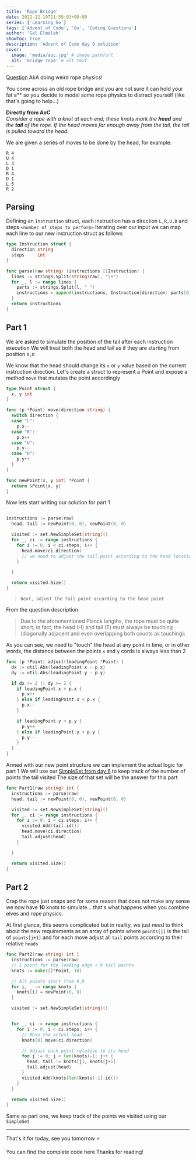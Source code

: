 ```yaml
---
title: 'Rope Bridge'
date: 2022-12-10T11:59:03+00:00
series: ['Learning Go']
tags: ['Advent of Code', 'Go', 'Coding Questions']
author: 'Gal Elmalah'
showToc: true
description: 'Advent of Code day 9 solution'
cover:
  image: 'media/aoc.jpg' # image path/url
  alt: 'bridge rope' # alt text
---
```


[Question](https://adventofcode.com/2022/day/9) AkA doing weird rope physics!

You come across an old rope bridge and you are not sure it can hold your fat a\*\* so you decide to model some rope physics to distract yourself (like that's going to help...)

**Directly from AoC**  
_Consider a rope with a knot at each end; these knots mark the **head** and the **tail** of the rope. If the head moves far enough away from the tail, the tail is pulled toward the head._

We are given a series of moves to be done by the head, for example:

```
R 4
U 4
L 3
D 1
R 4
D 1
L 5
R 2
```

## Parsing

Defining an `Instruction` struct, each instruction has a direction `L,R,U,D` and steps `<number of steps to perform>`
Iterating over our input we can map each line to our new instruction struct as follows

```go
type Instruction struct {
  direction string
  steps     int
}

func parse(raw string) (instructions []Instruction) {
  lines := strings.Split(string(raw), "\n")
  for _, l := range lines {
    parts := strings.Split(l, " ")
    instructions = append(instructions, Instruction{direction: parts[0], steps: util.ParseInt(parts[1])})
  }
  return instructions
}
```

## Part 1

We are asked to simulate the position of the tail after each instruction execution
We will treat both the head and tail as if they are starting from position `0,0`

We know that the head should change its `x` or `y` value based on the current instruction direction.
Let's create a struct to represent a Point and expose a method `move` that mutates the point accordingly

```go
type Point struct {
  x, y int
}

func (p *Point) move(direction string) {
  switch direction {
  case "L":
    p.x--
  case "R":
    p.x++
  case "U":
    p.y--
  case "D":
    p.y++
  }
}

func newPoint(x, y int) *Point {
  return &Point{x, y}
}
```

Now lets start writing our solution for part 1

```go

instructions := parse(raw)
  head, tail := newPoint(0, 0), newPoint(0, 0)

  visited := set.NewSimpleSet[string]()
  for _, ci := range instructions {
    for i := 0; i < ci.steps; i++ {
      head.move(ci.direction)
      // we need to adjust the tail point according to the head location
    }

  }

  return visited.Size()
}

```

>     Next, adjust the tail point according to the head point

From the question description

> Due to the aforementioned Planck lengths, the rope must be quite short; in fact, the head (H) and tail (T) must always be touching (diagonally adjacent and even overlapping both counts as touching):

As you can see, we need to "touch" the head at any point in time, or in other words, the distance between the points `x` and `y` cords is always less than 2

```go
func (p *Point) adjust(leadingPoint *Point) {
  dx := util.Abs(leadingPoint.x - p.x)
  dy := util.Abs(leadingPoint.y - p.y)

  if dx >= 2 || dy >= 2 {
    if leadingPoint.x > p.x {
      p.x++
    } else if leadingPoint.x < p.x {
      p.x--
    }

    if leadingPoint.y > p.y {
      p.y++
    } else if leadingPoint.y < p.y {
      p.y--
    }
  }
}
```

Armed with our new point structure we can implement the actual logic for part 1
We will use our [SimpleSet from day 6](https://dev.to/galelmalah/aoc-day-6-tuning-trouble-1d9f) to keep track of the number of points the tail visited
The size of that set will be the answer for this part

```go
func Part1(raw string) int {
  instructions := parse(raw)
  head, tail := newPoint(0, 0), newPoint(0, 0)

  visited := set.NewSimpleSet[string]()
  for _, ci := range instructions {
    for i := 0; i < ci.steps; i++ {
      visited.Add(tail.id())
      head.move(ci.direction)
      tail.adjust(head)
    }

  }

  return visited.Size()
}
```

## Part 2

Crap the rope just snaps and for some reason that does not make any sense we now have **10** knots to simulate... that's what happens when you combine elves and rope physics.

At first glance, this seems complicated but in reality, we just need to think about the new requirements as an array of points where `points[j]` is the tail of `points[j+1]` and for each move adjust all `tail` points according to their relative `heads`

```go
func Part2(raw string) int {
  instructions := parse(raw)
  // 1 point for the leading edge + 9 tail points
  knots := make([]*Point, 10)

  // All points start from 0,0
  for i, _ := range knots {
    knots[i] = newPoint(0, 0)
  }

  visited := set.NewSimpleSet[string]()


  for _, ci := range instructions {
    for i := 0; i < ci.steps; i++ {
      // Move the actual head
      knots[0].move(ci.direction)

      // Adjust each point relative to its head
      for j := 0; j < len(knots)-1; j++ {
        head, tail := knots[j], knots[j+1]
        tail.adjust(head)
      }
      visited.Add(knots[len(knots)-1].id())
    }
  }

  return visited.Size()
}

```

Same as part one, we keep track of the points we visited using our `SimpleSet`

---

That's it for today, see you tomorrow ⭐️

You can find the complete code here
Thanks for reading!
